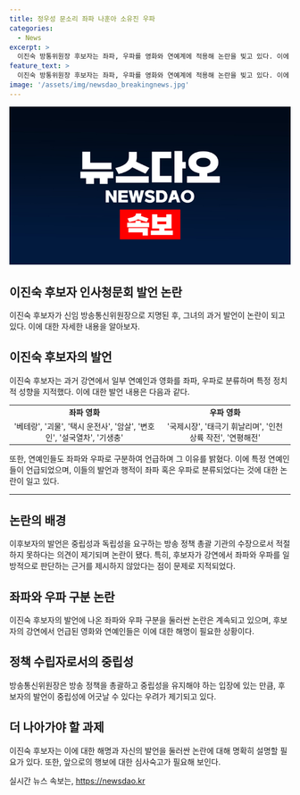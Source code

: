 ```yaml
---
title: 정우성 문소리 좌파 나훈아 소유진 우파
categories:
  - News
excerpt: >
  이진숙 방통위원장 후보자는 좌파, 우파를 영화와 연예계에 적용해 논란을 빚고 있다. 이에 대한 비판이 제기되며 이 후보자의 중립성과 독립성에 대한 우려가 나오고 있다. 특히 MBC를 좌파 언론으로 규정하고 연예인들을 좌파, 우파로 분류한 점이 지나친 정치화 의심을 사고 있다. 2012년 MBC 파업과 관련한 발언으로도 논란이 일고 있으며, 수많은 영화와 연예인을 정치적 으로 규정한 것으로 보인다. 
feature_text: >
  이진숙 방통위원장 후보자는 좌파, 우파를 영화와 연예계에 적용해 논란을 빚고 있다. 이에 대한 비판이 제기되며 이 후보자의 중립성과 독립성에 대한 우려가 나오고 있다. 특히 MBC를 좌파 언론으로 규정하고 연예인들을 좌파, 우파로 분류한 점이 지나친 정치화 의심을 사고 있다. 2012년 MBC 파업과 관련한 발언으로도 논란이 일고 있으며, 수많은 영화와 연예인을 정치적 으로 규정한 것으로 보인다. 
image: '/assets/img/newsdao_breakingnews.jpg'
---
```


<p><img src="/assets/img/newsdao_breakingnews.jpg" alt="cryptoinkorea 속보" /></p>

<h2>이진숙 후보자 인사청문회 발언 논란</h2>

<p data-ke-size="size16">이진숙 후보자가 신임 방송통신위원장으로 지명된 후, 그녀의 과거 발언이 논란이 되고 있다. 이에 대한 자세한 내용을 알아보자.</p>

<h2 data-ke-size="size26">이진숙 후보자의 발언</h2>

<p data-ke-size="size16">이진숙 후보자는 과거 강연에서 일부 연예인과 영화를 좌파, 우파로 분류하며 특정 정치적 성향을 지적했다. 이에 대한 발언 내용은 다음과 같다.</p>

<table>
    <tr>
        <td style="text-align: center; height: 17px;"><b>좌파 영화</b></td>
        <td style="text-align: center; height: 17px;"><b>우파 영화</b></td>
    </tr>
    <tr>
        <td style="text-align: center; height: 17px;">'베테랑', '괴물', '택시 운전사', '암살', '변호인', '설국열차', '기생충'</td>
        <td style="text-align: center; height: 17px;">'국제시장', '태극기 휘날리며', '인천 상륙 작전', '연평해전'</td>
    </tr>
</table>

<p data-ke-size="size16">또한, 연예인들도 좌파와 우파로 구분하여 언급하며 그 이유를 밝혔다. 이에 특정 연예인들이 언급되었으며, 이들의 발언과 행적이 좌파 혹은 우파로 분류되었다는 것에 대한 논란이 일고 있다.</p>

<hr>

<h2 data-ke-size="size26">논란의 배경</h2>

<p data-ke-size="size16">이후보자의 발언은 중립성과 독립성을 요구하는 방송 정책 총괄 기관의 수장으로서 적절하지 못하다는 의견이 제기되며 논란이 됐다. 특히, 후보자가 강연에서 좌파와 우파를 일방적으로 판단하는 근거를 제시하지 않았다는 점이 문제로 지적되었다.</p>

<h2 data-ke-size="size26">좌파와 우파 구분 논란</h2>

<p data-ke-size="size16">이진숙 후보자의 발언에 나온 좌파와 우파 구분을 둘러싼 논란은 계속되고 있으며, 후보자의 강연에서 언급된 영화와 연예인들은 이에 대한 해명이 필요한 상황이다.</p>

<h2 data-ke-size="size26">정책 수립자로서의 중립성</h2>

<p data-ke-size="size16">방송통신위원장은 방송 정책을 총괄하고 중립성을 유지해야 하는 입장에 있는 만큼, 후보자의 발언이 중립성에 어긋날 수 있다는 우려가 제기되고 있다.</p>

<h2 data-ke-size="size26">더 나아가야 할 과제</h2>

<p data-ke-size="size16">이진숙 후보자는 이에 대한 해명과 자신의 발언을 둘러싼 논란에 대해 명확히 설명할 필요가 있다. 또한, 앞으로의 행보에 대한 심사숙고가 필요해 보인다.</p>
실시간 뉴스 속보는, <a href="https://newsdao.kr" rel="dofollow">https://newsdao.kr</a>


